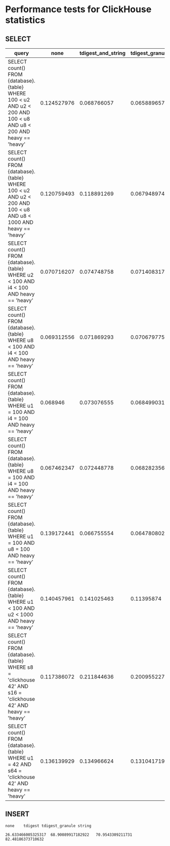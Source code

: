 # Performance tests for ClickHouse statistics

## SELECT

| query | none	| tdigest_and_string |	tdigest_granule_and_string	|
| --- | --- | --- | --- |
|SELECT count() FROM {database}.{table} WHERE 100 < u2 AND u2 < 200 AND 100 < u8 AND u8 < 200 AND heavy == 'heavy'	| 0.124527976	| 0.068766057	| 0.065889657	|
|SELECT count() FROM {database}.{table} WHERE 100 < u2 AND u2 < 200 AND 100 < u8 AND u8 < 1000 AND heavy == 'heavy'	| 0.120759493	| 0.118891269	| 0.067948974	|
|SELECT count() FROM {database}.{table} WHERE u2 < 100 AND i4 < 100 AND heavy == 'heavy'	| 0.070716207	| 0.074748758	| 0.071408317	|
|SELECT count() FROM {database}.{table} WHERE u8 < 100 AND i4 < 100 AND heavy == 'heavy'	| 0.069312556	| 0.071869293	| 0.070679775	|
|SELECT count() FROM {database}.{table} WHERE u1 = 100 AND i4 = 100 AND heavy == 'heavy'	| 0.068946	| 0.073076555	| 0.068499031	|
|SELECT count() FROM {database}.{table} WHERE u8 = 100 AND i4 = 100 AND heavy == 'heavy'	| 0.067462347	| 0.072448778	| 0.068282356	|
|SELECT count() FROM {database}.{table} WHERE u1 = 100 AND u8 = 100 AND heavy == 'heavy'	| 0.139172441	| 0.066755554	| 0.064780802	|
|SELECT count() FROM {database}.{table} WHERE u1 < 100 AND u2 < 1000 AND heavy == 'heavy' |	0.140457961	| 0.141025463	| 0.11395874|
|SELECT count() FROM {database}.{table} WHERE s8 = 'clickhouse 42' AND s16 = 'clickhouse 42' AND heavy == 'heavy'	| 0.117386072	| 0.211844636 |	0.200955227	|
|SELECT count() FROM {database}.{table} WHERE u1 = 42 AND s64 = 'clickhouse 42' AND heavy == 'heavy'	| 0.136139929	| 0.134966624 |	0.131041719	|


## INSERT

	none	tdigest	tdigest_granule	string	

	26.633466005325317	68.90089917182922	70.9543309211731	82.48186373710632
